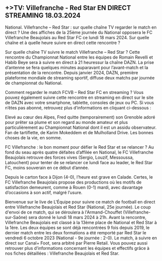 <h2>+>TV: Villefranche - Red Star EN DIRECT STREAMING 18.03.2024</h2>

National. Villefranche – Red Star : sur quelle chaîne TV regarder le match en direct ?
Une des affiches de la 25ème journée du National opposera le FC Villefranche Beaujolais au Red Star FC ce lundi 18 mars 2024. Sur quelle chaîne et à quelle heure suivre en direct cette rencontre ?

Sur quelle chaîne TV suivre le match Villefranche – Red Star ?
Cette rencontre du Championnat National entre les équipes de Romain Revelli et Habib Beye sera à suivre en direct à 21 heuressur la chaîne DAZN. La prise d’antenne se fera quelques minutes auparavant pour l’avant-match et la présentation de la rencontre.
Depuis janvier 2024, DAZN, première plateforme mondiale de streaming sportif, diffuse deux matchs par journée de championnat du National.

Comment regarder le match FCVB – Red Star FC en streaming ?
Vous pouvez également suivre cette rencontre en streaming en direct sur le site de DAZN avec votre smartphone, tablette, consoles de jeux ou PC. Si vous n’êtes pas abonné, retrouvez plus d’informations en cliquant ci-dessous :

Elevé au cœur des Alpes, Fred quitte (temporairement) son Grenoble adoré pour prêter sa plume et son regard au monde amateur et plus particulièrement au Championnat National dont il est un assidu observateur. Fan de tartiflette, de Karim Mokeddem et de Mulholland Drive. Les bonnes choses de la vie, en somme.

FC Villefranche : le bon moment pour défier le Red Star et se relancer ?
Au fond du seau après quatre défaites d’affilée en National, le FC Villefranche Beaujolais retrouve des forces vives (Sergio, Louzif, Messoussa, Latouchent) pour tenter de se relancer ce lundi face au leader, le Red Star FC, moins souverain en ce début d’année.

Depuis le carton face à Dijon (4-0), l’heure est grave en Calade. Certes, le FC Villefranche Beaujolais propose des productions où les motifs de satisfaction demeurent, comme à Rouen (0-1) mardi, avec davantage d’occasions à son actif, malgré l’usure.

Bienvenue sur le live de L'Équipe pour suivre ce match de football en direct entre Villefranche Beaujolais et Red Star (National, 25e journée).
Le coup d'envoi de ce match, qui se déroulera à l'Armand-Chouffet (Villefranche-sur-Saône) sera donné le lundi 18 mars 2024 à 21h. Avant la rencontre, Villefranche Beaujolais est classé à la 13ème place de National et Red Star à la 1ère. Les deux équipes se sont déjà rencontrées 9 fois depuis 2019, le dernier match entre les deux formations a été remporté par Red Star le vendredi 6 octobre 2023 (National - 9e journée : 2-0).
Le match, à suivre en direct sur Canal+ Foot, sera arbitré par Pierre Retail.
Vous pouvez aussi retrouver plus d’informations concernant les équipes et effectifs grâce à nos fiches détaillées : Villefranche Beaujolais et Red Star.
